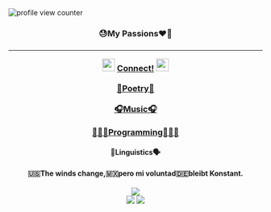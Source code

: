 <div align='left'>
  <img src='https://komarev.com/ghpvc/?username=mastergrant137&color=blueviolet' alt='profile view counter' title='profile view counter'>
</div>
<div align='center'>
  <h3> 😓My Passions❤️‍🔥 <h3>
  <hr>
  <img src='https://media.giphy.com/media/41GcxPlfVrgli/giphy.gif' width='25px'>
  <a href='https://campsite.bio/137'>Connect!</a>
  <img src='https://media.giphy.com/media/41GcxPlfVrgli/giphy.gif' width='25px'>
  <br>
  <br>
  <a href='https://genius.com/1_3_7'>📝Poetry📝</a>
  <br>
  <br>
  <a href='https://open.spotify.com/artist/1vK6H7t1vrSFkgCE3pXvAP?si=mgQXvotGRVKj2CNCLmiFDQ&nd=1'>🎧Music🎧</a>
  <br>
  <br>
  <a href='https://github.com/MasterGrant137?tab=repositories'>👨🏽‍💻Programming👨🏽‍💻</a>
  <h4>📖Linguistics🗣</h4>
  <h4>🇺🇸The winds change,🇲🇽pero mi voluntad🇩🇪bleibt Konstant.</h4>
    <div>
    <img src='https://github-readme-stats.vercel.app/api/top-langs/?username=mastergrant137&theme=radical&langs_count=10'></img>
  </div>
  <div>
    <img src='https://github-readme-stats.vercel.app/api?username=mastergrant137&theme=radical&show_icons=true&count_private=true&hide=issues,contribs'></img>
    <img src='https://readme-jokes.vercel.app/api?bgColor=%23141421&borderColor=%23e4e2e2&qColor=%23a8fdf6&aColor=%23f7d746'>
  </div>
</div>
